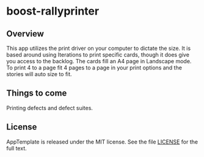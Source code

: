 boost-rallyprinter
=========================

## Overview
This app utilizes the print driver on your computer to dictate the size. It is based around using Iterations to print specific cards, though it does give you access to the backlog. The cards fill an A4 page in Landscape mode. To print 4 to a page fit 4 pages to a page in your print options and the stories will auto size to fit.

## Things to come
Printing defects and defect suites.

## License

AppTemplate is released under the MIT license.  See the file [LICENSE](https://raw.github.com/RallyApps/AppTemplate/master/LICENSE) for the full text.
